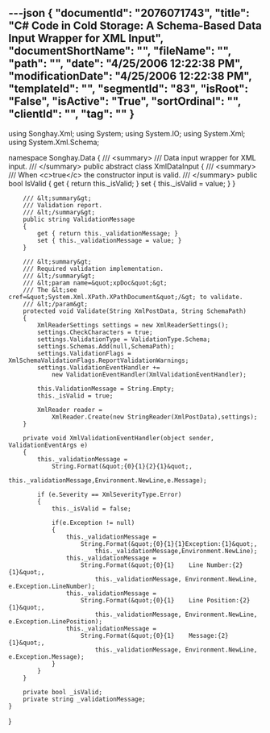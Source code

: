 ---json
{
  "documentId": "2076071743",
  "title": "C# Code in Cold Storage: A Schema-Based Data Input Wrapper for XML Input",
  "documentShortName": "",
  "fileName": "",
  "path": "",
  "date": "4/25/2006 12:22:38 PM",
  "modificationDate": "4/25/2006 12:22:38 PM",
  "templateId": "",
  "segmentId": "83",
  "isRoot": "False",
  "isActive": "True",
  "sortOrdinal": "",
  "clientId": "",
  "tag": ""
}
---

using Songhay.Xml;
using System;
using System.IO;
using System.Xml;
using System.Xml.Schema;

namespace Songhay.Data
{
    /// &lt;summary&gt;
    /// Data input wrapper for XML input.
    /// &lt;/summary&gt;
    public abstract class XmlDataInput
    {
        /// &lt;summary&gt;
        /// When &lt;c&gt;true&lt;/c&gt; the constructor input is valid.
        /// &lt;/summary&gt;
        public bool IsValid
        {
            get { return this._isValid; }
            set { this._isValid = value; }
        }

        /// &lt;summary&gt;
        /// Validation report.
        /// &lt;/summary&gt;
        public string ValidationMessage
        {
            get { return this._validationMessage; }
            set { this._validationMessage = value; }
        }

        /// &lt;summary&gt;
        /// Required validation implementation.
        /// &lt;/summary&gt;
        /// &lt;param name=&quot;xpDoc&quot;&gt;
        /// The &lt;see cref=&quot;System.Xml.XPath.XPathDocument&quot;/&gt; to validate.
        /// &lt;/param&gt;
        protected void Validate(String XmlPostData, String SchemaPath)
        {
            XmlReaderSettings settings = new XmlReaderSettings();
            settings.CheckCharacters = true;
            settings.ValidationType = ValidationType.Schema;
            settings.Schemas.Add(null,SchemaPath);
            settings.ValidationFlags = XmlSchemaValidationFlags.ReportValidationWarnings;
            settings.ValidationEventHandler +=
                new ValidationEventHandler(XmlValidationEventHandler);

            this.ValidationMessage = String.Empty;
            this._isValid = true;

            XmlReader reader =
                XmlReader.Create(new StringReader(XmlPostData),settings);
        }

        private void XmlValidationEventHandler(object sender, ValidationEventArgs e)
        {
            this._validationMessage =
                String.Format(&quot;{0}{1}{2}{1}&quot;,
                    this._validationMessage,Environment.NewLine,e.Message);

            if (e.Severity == XmlSeverityType.Error)
            {
                this._isValid = false;

                if(e.Exception != null)
                {
                    this._validationMessage =
                        String.Format(&quot;{0}{1}{1}Exception:{1}&quot;,
                            this._validationMessage,Environment.NewLine);
                    this._validationMessage =
                        String.Format(&quot;{0}{1}    Line Number:{2}{1}&quot;,
                            this._validationMessage, Environment.NewLine, e.Exception.LineNumber);
                    this._validationMessage =
                        String.Format(&quot;{0}{1}    Line Position:{2}{1}&quot;,
                            this._validationMessage, Environment.NewLine, e.Exception.LinePosition);
                    this._validationMessage =
                        String.Format(&quot;{0}{1}    Message:{2}{1}&quot;,
                            this._validationMessage, Environment.NewLine, e.Exception.Message);
                }
            }
        }

        private bool _isValid;
        private string _validationMessage;
    }
}
